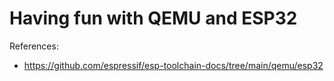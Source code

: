 # Having fun with QEMU and ESP32

References:
* https://github.com/espressif/esp-toolchain-docs/tree/main/qemu/esp32



